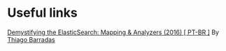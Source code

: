 # Useful links

[Demystifying the ElasticSearch: Mapping & Analyzers (2016) [ PT-BR ]](https://imasters.com.br/data/desmistificando-o-elasticsearch-mapping-analyzers) By [Thiago Barradas](https://github.com/ThiagoBarradas)
